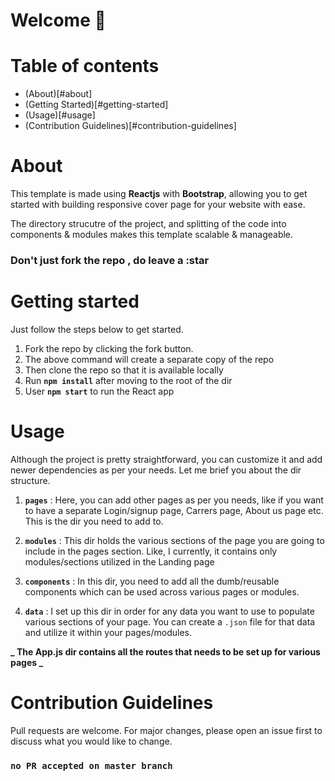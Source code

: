 # Welcome :wave:

# Table of contents

- (About)[#about]
- (Getting Started)[#getting-started]
- (Usage)[#usage]
- (Contribution Guidelines)[#contribution-guidelines]

# About

This template is made using **Reactjs** with **Bootstrap**, allowing you to get started with building responsive cover page for your website with ease.

The directory strucutre of the project, and splitting of the code into components & modules makes
this template scalable & manageable.

### Don't just fork the repo , do leave a :star

# Getting started

Just follow the steps below to get started.

1. Fork the repo by clicking the fork button.
2. The above command will create a separate copy of the repo
3. Then clone the repo so that it is available locally
4. Run **`npm install`** after moving to the root of the dir
5. User **`npm start`** to run the React app

# Usage

Although the project is pretty straightforward, you can customize it and add newer dependencies as
per your needs. Let me brief you about the dir structure.

1. **`pages`** : Here, you can add other pages as per you needs, like if you want to have a separate Login/signup page, Carrers page, About us page etc. This is the dir you need to add to.

2. **`modules`** : This dir holds the various sections of the page you are going to include in the pages section. Like, I currently, it contains only modules/sections utilized in the Landing page

3. **`components`** : In this dir, you need to add all the dumb/reusable components which can be used across various pages or modules.

4. **`data`** : I set up this dir in order for any data you want to use to populate various sections of your page. You can create a `.json` file for that data and utilize it within your pages/modules.

**_ The App.js dir contains all the routes that needs to be set up for various pages _**

# Contribution Guidelines

Pull requests are welcome. For major changes, please open an issue first to discuss what you would like to change.

### `no PR accepted on master branch`
